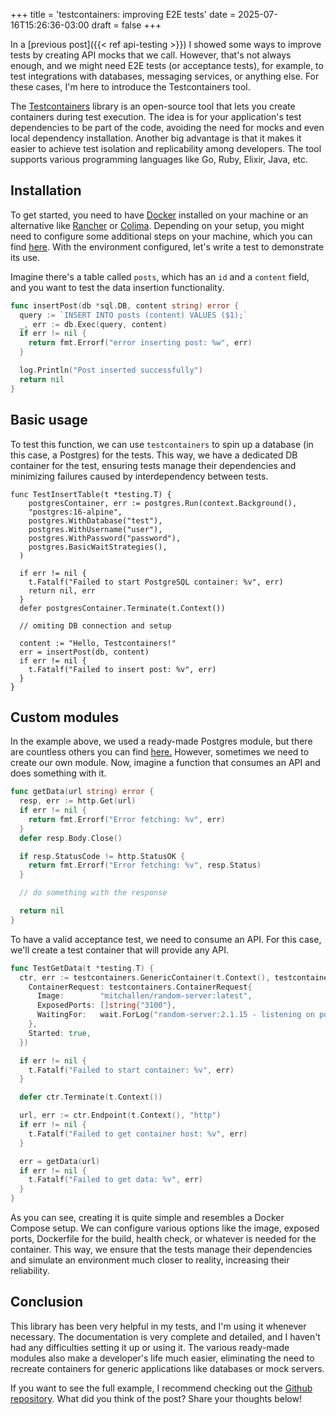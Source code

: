 +++
title = 'testcontainers: improving E2E tests'
date = 2025-07-16T15:26:36-03:00
draft = false
+++

In a [previous post]({{< ref api-testing >}}) I showed some ways to improve tests by creating API mocks that we call. However, that's not always enough, and we might need E2E tests (or acceptance tests), for example, to test integrations with databases, messaging services, or anything else. For these cases, I'm here to introduce the Testcontainers tool.

The [Testcontainers](https://testcontainers.com/) library is an open-source tool that lets you create containers during test execution. The idea is for your application's test dependencies to be part of the code, avoiding the need for mocks and even local dependency installation. Another big advantage is that it makes it easier to achieve test isolation and replicability among developers. The tool supports various programming languages like Go, Ruby, Elixir, Java, etc.

## Installation
To get started, you need to have [Docker](https://www.docker.com/) installed on your machine or an alternative like [Rancher](https://www.rancher.com/) or [Colima](https://github.com/abiosoft/colima). Depending on your setup, you might need to configure some additional steps on your machine, which you can find [here](https://golang.testcontainers.org/system_requirements/docker/). With the environment configured, let's write a test to demonstrate its use.

Imagine there's a table called `posts`, which has an `id` and a `content` field, and you want to test the data insertion functionality.

```go
func insertPost(db *sql.DB, content string) error {
  query := `INSERT INTO posts (content) VALUES ($1);`
  _, err := db.Exec(query, content)
  if err != nil {
    return fmt.Errorf("error inserting post: %w", err)
  }

  log.Println("Post inserted successfully")
  return nil
}
```

## Basic usage
To test this function, we can use `testcontainers` to spin up a database (in this case, a Postgres) for the tests. This way, we have a dedicated DB container for the test, ensuring tests manage their dependencies and minimizing failures caused by interdependency between tests.

```golang
func TestInsertTable(t *testing.T) {
    postgresContainer, err := postgres.Run(context.Background(),
    "postgres:16-alpine",
    postgres.WithDatabase("test"),
    postgres.WithUsername("user"),
    postgres.WithPassword("password"),
    postgres.BasicWaitStrategies(),
  )

  if err != nil {
    t.Fatalf("Failed to start PostgreSQL container: %v", err)
    return nil, err
  }
  defer postgresContainer.Terminate(t.Context())

  // omiting DB connection and setup

  content := "Hello, Testcontainers!"
  err = insertPost(db, content)
  if err != nil {
    t.Fatalf("Failed to insert post: %v", err)
  }
}
```

## Custom modules
In the example above, we used a ready-made Postgres module, but there are countless others you can find [here.](https://testcontainers.com/modules/) However, sometimes we need to create our own module. Now, imagine a function that consumes an API and does something with it.

```go
func getData(url string) error {
  resp, err := http.Get(url)
  if err != nil {
    return fmt.Errorf("Error fetching: %v", err)
  }
  defer resp.Body.Close()

  if resp.StatusCode != http.StatusOK {
    return fmt.Errorf("Error fetching: %v", resp.Status)
  }

  // do something with the response

  return nil
}
```

To have a valid acceptance test, we need to consume an API. For this case, we'll create a test container that will provide any API.

```go
func TestGetData(t *testing.T) {
  ctr, err := testcontainers.GenericContainer(t.Context(), testcontainers.GenericContainerRequest{
    ContainerRequest: testcontainers.ContainerRequest{
      Image:        "mitchallen/random-server:latest",
      ExposedPorts: []string{"3100"},
      WaitingFor:   wait.ForLog("random-server:2.1.15 - listening on port 3100!"),
    },
    Started: true,
  })

  if err != nil {
    t.Fatalf("Failed to start container: %v", err)
  }

  defer ctr.Terminate(t.Context())

  url, err := ctr.Endpoint(t.Context(), "http")
  if err != nil {
    t.Fatalf("Failed to get container host: %v", err)
  }

  err = getData(url)
  if err != nil {
    t.Fatalf("Failed to get data: %v", err)
  }
}
```

As you can see, creating it is quite simple and resembles a Docker Compose setup. We can configure various options like the image, exposed ports, Dockerfile for the build, health check, or whatever is needed for the container. This way, we ensure that the tests manage their dependencies and simulate an environment much closer to reality, increasing their reliability.

## Conclusion
This library has been very helpful in my tests, and I'm using it whenever necessary. The documentation is very complete and detailed, and I haven't had any difficulties setting it up or using it. The various ready-made modules also make a developer's life much easier, eliminating the need to recreate containers for generic applications like databases or mock servers.

If you want to see the full example, I recommend checking out the [Github repository](https://github.com/mfbmina/poc_testcontainers). What did you think of the post? Share your thoughts below!
